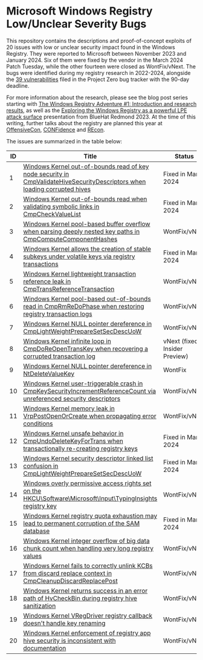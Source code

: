 # Microsoft Windows Registry Low/Unclear Severity Bugs

This repository contains the descriptions and proof-of-concept exploits of 20 issues with low or unclear security impact found in the Windows Registry. They were reported to Microsoft between November 2023 and January 2024. Six of them were fixed by the vendor in the March 2024 Patch Tuesday, while the other fourteen were closed as WontFix/vNext. The bugs were identified during my registry research in 2022-2024, alongside the [39 vulnerabilities](https://bugs.chromium.org/p/project-zero/issues/list?q=finder%3Amjurczyk%20product%3Akernel%20opened%3E2022-05-01%20opened%3C2024-01-01&can=1) filed in the Project Zero bug tracker with the 90-day deadline.

For more information about the research, please see the blog post series starting with [The Windows Registry Adventure #1: Introduction and research results](https://googleprojectzero.blogspot.com/2024/04/the-windows-registry-adventure-1.html), as well as the [Exploring the Windows Registry as a powerful LPE attack surface](https://j00ru.vexillium.org/talks/bluehat-exploring-the-windows-registry-as-a-powerful-lpe-attack-surface/) presentation from BlueHat Redmond 2023. At the time of this writing, further talks about the registry are planned this year at [OffensiveCon](https://www.offensivecon.org/), [CONFidence](https://confidence-conference.org/) and [REcon](https://recon.cx/).

The issues are summarized in the table below:

ID|Title|Status|CVE
-----|-----|-----|-----
1|[Windows Kernel out-of-bounds read of key node security in CmpValidateHiveSecurityDescriptors when loading corrupted hives](Reports/01\_Key\_node\_Security\_OOB\_read)|Fixed in March 2024|CVE-2024-26174
2|[Windows Kernel out-of-bounds read when validating symbolic links in CmpCheckValueList](Reports/02\_SymbolicLinkValue\_OOB\_read)|Fixed in March 2024|CVE-2024-26176
3|[Windows Kernel pool-based buffer overflow when parsing deeply nested key paths in CmpComputeComponentHashes](Reports/03\_CmpComputeComponentHashes\_nested\_path\_overflow)|WontFix/vNext|-
4|[Windows Kernel allows the creation of stable subkeys under volatile keys via registry transactions](Reports/04\_Transacted\_stable\_under\_volatile\_keys)|Fixed in March 2024|CVE-2024-26173
5|[Windows Kernel lightweight transaction reference leak in CmpTransReferenceTransaction](Reports/05\_CmpTransReferenceTransaction\_reference\_leak)|WontFix/vNext|-
6|[Windows Kernel pool-based out-of-bounds read in CmpRmReDoPhase when restoring registry transaction logs](Reports/06\_CmpRmReDoPhase\_transaction\_GUID\_OOB\_read)|WontFix/vNext|-
7|[Windows Kernel NULL pointer dereference in CmpLightWeightPrepareSetSecDescUoW](Reports/07\_CmpLightWeightPrepareSetSecDescUoW\_NULL\_pointer\_dereference)|WontFix/vNext|-
8|[Windows Kernel infinite loop in CmpDoReOpenTransKey when recovering a corrupted transaction log](Reports/08\_CmpDoReOpenTransKey\_infinite\_path\_splitting\_loop)|vNext (fixed in Insider Preview)|-
9|[Windows Kernel NULL pointer dereference in NtDeleteValueKey](Reports/09\_NtDeleteValueKey\_NULL\_pointer\_dereference)|WontFix|-
10|[Windows Kernel user-triggerable crash in CmpKeySecurityIncrementReferenceCount via unreferenced security descriptors](Reports/10\_CmpKeySecurityIncrementReferenceCount\_zero\_refcount\_crash)|WontFix/vNext|-
11|[Windows Kernel memory leak in VrpPostOpenOrCreate when propagating error conditions](Reports/11\_VrpPostOpenOrCreate\_error\_handling\_memory\_leak)|WontFix/vNext|-
12|[Windows Kernel unsafe behavior in CmpUndoDeleteKeyForTrans when transactionally re-creating registry keys](Reports/12\_CmpUndoDeleteKeyForTrans\_unsafe\_behavior)|Fixed in March 2024|CVE-2024-26177
13|[Windows Kernel security descriptor linked list confusion in CmpLightWeightPrepareSetSecDescUoW](Reports/13\_CmpLightWeightPrepareSetSecDescUoW\_security\_list\_confusion)|Fixed in March 2024|CVE-2024-26178
14|[Windows overly permissive access rights set on the HKCU\Software\Microsoft\Input\TypingInsights registry key](Reports/14\_HKCU\_TypingInsights\_permissive\_access\_rights)|WontFix/vNext|-
15|[Windows Kernel registry quota exhaustion may lead to permanent corruption of the SAM database](Reports/15\_Registry\_quota\_exhausted\_SAM\_corruption)|Fixed in March 2024|CVE-2024-26181
16|[Windows Kernel integer overflow of big data chunk count when handling very long registry values](Reports/16\_Registry\_value\_big\_data\_count\_overflow)|WontFix/vNext|-
17|[Windows Kernel fails to correctly unlink KCBs from discard replace context in CmpCleanupDiscardReplacePost](Reports/17\_CmpCleanupDiscardReplacePost\_bad\_KCB\_unlinking)|WontFix/vNext|-
18|[Windows Kernel returns success in an error path of HvCheckBin during registry hive sanitization](Reports/18\_HvCheckBin\_incorrect\_return\_value)|WontFix/vNext|-
19|[Windows Kernel VRegDriver registry callback doesn't handle key renaming](Reports/19\_VrpRegistryCallback\_unhandled\_key\_rename)|WontFix/vNext|-
20|[Windows Kernel enforcement of registry app hive security is inconsistent with documentation](Reports/20\_App\_hive\_security\_inconsistencies)|WontFix/vNext|-
